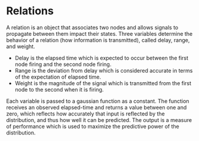 # Relations

A relation is an object that associates two nodes and allows signals to propagate between them impact their states. Three variables determine the behavior of a relation (how information is transmitted), called delay, range, and weight.
- Delay is the elapsed time which is expected to occur between the first node firing and the second node firing. 
- Range is the deviation from delay which is considered accurate in terms of the expectation of elapsed time. 
- Weight is the magnitude of the signal which is transmitted from the first node to the second when it is firing.

Each variable is passed to a gaussian function as a constant. The function receives an observed elapsed-time and returns a value between one and zero, which reflects how accurately that input is reflected by the distribution, and thus how well it can be predicted. The output is a measure of performance which is used to maximize the predictive power of the distribution.
